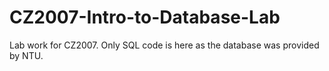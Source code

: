 # CZ2007-Intro-to-Database-Lab
Lab work for CZ2007. Only SQL code is here as the database was provided by NTU.
